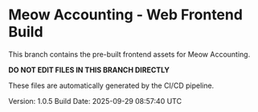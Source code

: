 # Meow Accounting - Web Frontend Build

This branch contains the pre-built frontend assets for Meow Accounting.

**DO NOT EDIT FILES IN THIS BRANCH DIRECTLY**

These files are automatically generated by the CI/CD pipeline.

Version: 1.0.5
Build Date: 2025-09-29 08:57:40 UTC
